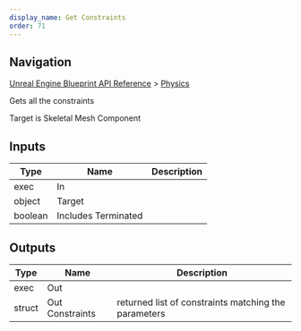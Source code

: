 ```yaml
---
display_name: Get Constraints
order: 71
---
```

## Navigation

[Unreal Engine Blueprint API Reference](https://dev.epicgames.com/documentation/en-us/unreal-engine/BlueprintAPI) > [Physics](https://dev.epicgames.com/documentation/en-us/unreal-engine/BlueprintAPI/Physics)

Gets all the constraints

Target is Skeletal Mesh Component

## Inputs

| Type | Name | Description |
| --- | --- | --- |
| exec | In |  |
| object | Target |  |
| boolean | Includes Terminated |  |

## Outputs

| Type | Name | Description |
| --- | --- | --- |
| exec | Out |  |
| struct | Out Constraints | returned list of constraints matching the parameters |
